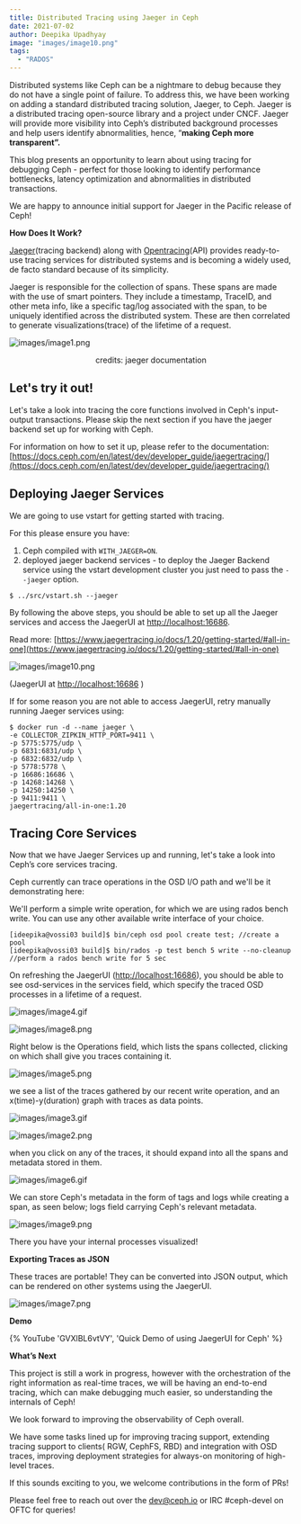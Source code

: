 ```yaml
---
title: Distributed Tracing using Jaeger in Ceph
date: 2021-07-02
author: Deepika Upadhyay
image: "images/image10.png"
tags:
  - "RADOS"
---
```


Distributed systems like Ceph can be a nightmare to debug because they do not have a single point of failure. To address this, we have been working on adding a standard distributed tracing solution, Jaeger, to Ceph. Jaeger is a distributed tracing open-source library and a project under CNCF. Jaeger will provide more visibility into Ceph’s distributed background processes and help users identify abnormalities, hence, “**making Ceph more transparent”.**

This blog presents an opportunity to learn about using tracing for debugging Ceph - perfect for those looking to identify performance bottlenecks, latency optimization and abnormalities in distributed transactions.

We are happy to announce initial support for Jaeger in the Pacific release of Ceph!

**How Does It Work?**

[Jaeger](https://www.jaegertracing.io/docs)(tracing backend) along with [Opentracing](https://opentracing.io/docs/supported-tracers/)(API) provides ready-to-use tracing services for distributed systems and is becoming a widely used, de facto standard because of its simplicity.

Jaeger is responsible for the collection of spans. These spans are made with the use of smart pointers. They include a timestamp, TraceID, and other meta info, like a specific tag/log associated with the span, to be uniquely identified across the distributed system. These are then correlated to generate visualizations(trace) of the lifetime of a request.

![images/image1.png](images/image1.png)
<p align = "center">
credits: jaeger documentation
</p>

## Let's try it out!

Let's take a look into tracing the core functions involved in Ceph's input-output transactions. Please skip the next section if you have the jaeger backend set up for working with Ceph.

For information on how to set it up, please refer to the documentation: [https://docs.ceph.com/en/latest/dev/developer_guide/jaegertracing/](https://docs.ceph.com/en/latest/dev/developer_guide/jaegertracing/)

## Deploying Jaeger Services

We are going to use vstart for getting started with tracing.

For this please ensure you have:

1. Ceph compiled with `WITH_JAEGER=ON`.
2. deployed jaeger backend services - to deploy the Jaeger Backend service using the vstart development cluster you just need to pass the `--jaeger` option.
   
```
$ ../src/vstart.sh --jaeger
```

By following the above steps, you should be able to set up all the Jaeger services and access the JaegerUI at [http://localhost:16686](http://localhost:16686/).

Read more: [https://www.jaegertracing.io/docs/1.20/getting-started/#all-in-one](https://www.jaegertracing.io/docs/1.20/getting-started/#all-in-one)

![images/image10.png](images/image10.png)

(JaegerUI at [http://localhost:16686](http://localhost:16686/) )

If for some reason you are not able to access JaegerUI, retry manually running Jaeger services using:

```
$ docker run -d --name jaeger \
-e COLLECTOR_ZIPKIN_HTTP_PORT=9411 \
-p 5775:5775/udp \
-p 6831:6831/udp \
-p 6832:6832/udp \
-p 5778:5778 \
-p 16686:16686 \
-p 14268:14268 \
-p 14250:14250 \
-p 9411:9411 \
jaegertracing/all-in-one:1.20
```
## Tracing Core Services

Now that we have Jaeger Services up and running, let's take a look into Ceph’s core services tracing.

Ceph currently can trace operations in the OSD I/O path and we'll be it demonstrating here:

We'll perform a simple write operation, for which we are using rados bench write. You can use any other available write interface of your choice.


```
[ideepika@vossi03 build]$ bin/ceph osd pool create test; //create a pool
[ideepika@vossi03 build]$ bin/rados -p test bench 5 write --no-cleanup //perform a rados bench write for 5 sec
```

On refreshing the JaegerUI ([http://localhost:16686](http://localhost:16686/)), you should be able to see osd-services in the services field, which specify the traced OSD processes in a lifetime of a request.

![images/image4.gif](images/image4.gif)

![images/image8.png](images/image8.png)

Right below is the Operations field, which lists the spans collected, clicking on which shall give you traces containing it.

![images/image5.png](images/image5.png)

we see a list of the traces gathered by our recent write operation, and an x(time)-y(duration) graph with traces as data points.

![images/image3.gif](images/image3.gif)

![images/image2.png](images/image2.png)

when you click on any of the traces, it should expand into all the spans and metadata stored in them.

![images/image6.gif](images/image6.gif)

We can store Ceph's metadata in the form of tags and logs while creating a span, as seen below; logs field carrying Ceph's relevant metadata.

![images/image9.png](images/image9.png)

There you have your internal processes visualized!

**Exporting Traces as JSON**

These traces are portable! They can be converted into JSON output, which can be rendered on other systems using the JaegerUI.

![images/image7.png](images/image7.png)

**Demo**

{% YouTube 'GVXlBL6vtVY', 'Quick Demo of using JaegerUI for Ceph' %}

**What’s Next**

This project is still a work in progress, however with the orchestration of the right information as real-time traces, we will be having an end-to-end tracing, which can make debugging much easier, so understanding the internals of Ceph!

We look forward to improving the observability of Ceph overall.

We have some tasks lined up for improving tracing support, extending tracing support to clients( RGW, CephFS, RBD) and integration with OSD traces, improving deployment strategies for always-on monitoring of high-level traces.

If this sounds exciting to you, we welcome contributions in the form of PRs!

Please feel free to reach out over the dev@ceph.io  or IRC #ceph-devel on OFTC for queries!
